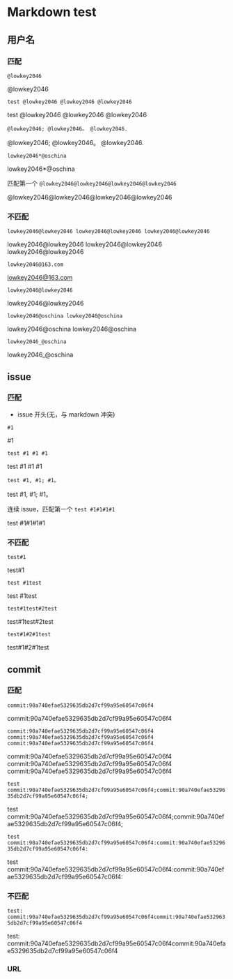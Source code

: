 # Markdown test

## 用户名

### 匹配

`@lowkey2046`

@lowkey2046

`test @lowkey2046 @lowkey2046 @lowkey2046`

test @lowkey2046 @lowkey2046 @lowkey2046

`@lowkey2046; @lowkey2046。 @lowkey2046.`

@lowkey2046; @lowkey2046。 @lowkey2046.

`lowkey2046*@oschina`

lowkey2046*@oschina

匹配第一个 `@lowkey2046@lowkey2046@lowkey2046@lowkey2046`

@lowkey2046@lowkey2046@lowkey2046@lowkey2046



### 不匹配

`lowkey2046@lowkey2046 lowkey2046@lowkey2046 lowkey2046@lowkey2046`

lowkey2046@lowkey2046 lowkey2046@lowkey2046 lowkey2046@lowkey2046

`lowkey2046@163.com`

lowkey2046@163.com

`lowkey2046@lowkey2046`

lowkey2046@lowkey2046

`lowkey2046@oschina lowkey2046@oschina`

lowkey2046@oschina lowkey2046@oschina

`lowkey2046_@oschina`

lowkey2046_@oschina

## issue

### 匹配

* issue 开头(无，与 markdown 冲突)

`#1`

#1

`test #1 #1 #1`

test #1 #1 #1

`test #1, #1; #1。`

test #1, #1; #1。

连续 issue，匹配第一个 `test #1#1#1#1`

test #1#1#1#1

### 不匹配

`test#1`

test#1

`test #1test`

test #1test

`test#1test#2test`

test#1test#2test

`test#1#2#1test`

test#1#2#1test

## commit

### 匹配

`commit:90a740efae5329635db2d7cf99a95e60547c06f4`

commit:90a740efae5329635db2d7cf99a95e60547c06f4

`commit:90a740efae5329635db2d7cf99a95e60547c06f4 commit:90a740efae5329635db2d7cf99a95e60547c06f4 commit:90a740efae5329635db2d7cf99a95e60547c06f4`

commit:90a740efae5329635db2d7cf99a95e60547c06f4 commit:90a740efae5329635db2d7cf99a95e60547c06f4 commit:90a740efae5329635db2d7cf99a95e60547c06f4


`test commit:90a740efae5329635db2d7cf99a95e60547c06f4;commit:90a740efae5329635db2d7cf99a95e60547c06f4;`

test commit:90a740efae5329635db2d7cf99a95e60547c06f4;commit:90a740efae5329635db2d7cf99a95e60547c06f4;

`test commit:90a740efae5329635db2d7cf99a95e60547c06f4:commit:90a740efae5329635db2d7cf99a95e60547c06f4:`

test commit:90a740efae5329635db2d7cf99a95e60547c06f4:commit:90a740efae5329635db2d7cf99a95e60547c06f4:

### 不匹配

`test: commit:90a740efae5329635db2d7cf99a95e60547c06f4commit:90a740efae5329635db2d7cf99a95e60547c06f4`

test: commit:90a740efae5329635db2d7cf99a95e60547c06f4commit:90a740efae5329635db2d7cf99a95e60547c06f4

### URL
